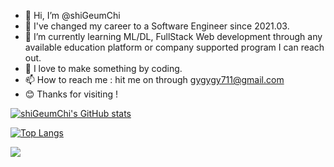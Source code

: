 - 👋 Hi, I’m @shiGeumChi
- 👀 I've changed my career to a Software Engineer since 2021.03.
- 🌱 I’m currently learning ML/DL, FullStack Web development through any available education platform or company supported program I can reach out.
- 💞️ I love to make something by coding.
- 📫 How to reach me : hit me on through gygygy711@gmail.com
- 😊 Thanks for visiting !

[![shiGeumChi's GitHub stats](https://github-readme-stats.vercel.app/api?username=shigeumchi&theme=github_dark&show_icons=true)](https://github.com/anuraghazra/github-readme-stats)

[![Top Langs](https://github-readme-stats.vercel.app/api/top-langs/?username=shigeumchi&layout=compact&theme=github_dark&show_icons=true)](https://github.com/anuraghazra/github-readme-stats)

<a href="https://hits.seeyoufarm.com"><img src="https://hits.seeyoufarm.com/api/count/incr/badge.svg?url=https%3A%2F%2Fgithub.com%2Fshigeumchi&count_bg=%2379C83D&title_bg=%23555555&icon=&icon_color=%23E7E7E7&title=hits&edge_flat=false"/></a>


<!---
shiGeumChi/shiGeumChi is a ✨ special ✨ repository because its `README.md` (this file) appears on your GitHub profile.
You can click the Preview link to take a look at your changes.
--->
